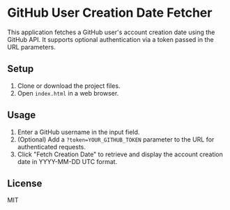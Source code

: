 # GitHub User Creation Date Fetcher

This application fetches a GitHub user's account creation date using the GitHub API. It supports optional authentication via a token passed in the URL parameters.

## Setup

1. Clone or download the project files.
2. Open `index.html` in a web browser.

## Usage

1. Enter a GitHub username in the input field.
2. (Optional) Add a `?token=YOUR_GITHUB_TOKEN` parameter to the URL for authenticated requests.
3. Click "Fetch Creation Date" to retrieve and display the account creation date in YYYY-MM-DD UTC format.

## License

MIT